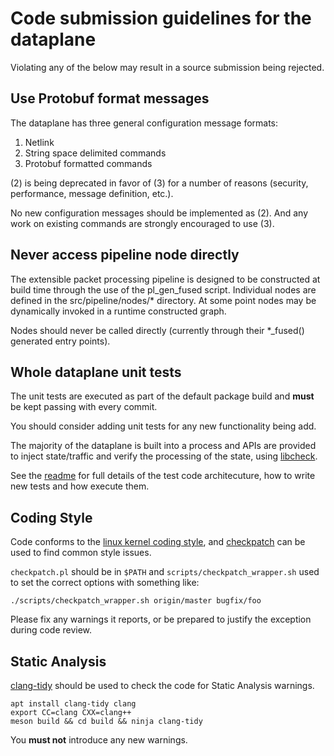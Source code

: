 # Code submission guidelines for the dataplane

Violating any of the below may result in a source submission
being rejected.

## Use Protobuf format messages

The dataplane has three general configuration message formats:

 1) Netlink
 2) String space delimited commands
 3) Protobuf formatted commands

(2) is being deprecated in favor of (3) for a number of reasons (security,
performance, message definition, etc.).

No new configuration messages should be implemented as (2). And any work
on existing commands are strongly encouraged to use (3).

## Never access pipeline node directly

The extensible packet processing pipeline is designed to be constructed
at build time through the use of the pl_gen_fused script. Individual nodes
are defined in the src/pipeline/nodes/* directory. At some point nodes may
be dynamically invoked in a runtime constructed graph.

Nodes should never be called directly (currently through their *_fused()
generated entry points).

## Whole dataplane unit tests

The unit tests are executed as part of the default package build and **must**
be kept passing with every commit.

You should consider adding unit tests for any new functionality being add.

The majority of the dataplane is built into a process and APIs are provided to
inject state/traffic and verify the processing of the state, using [libcheck][5].

See the [readme](tests/whole_dp/readme.md) for full details of the test code
architecuture, how to write new tests and how execute them.

## Coding Style

Code conforms to the [linux kernel coding style][1], and [checkpatch][2] can be
used to find common style issues.

`checkpatch.pl` should be in `$PATH` and `scripts/checkpatch_wrapper.sh` used
to set the correct options with something like:

`./scripts/checkpatch_wrapper.sh origin/master bugfix/foo`

Please fix any warnings it reports, or be prepared to justify the exception
during code review.

## Static Analysis

[clang-tidy][3] should be used to check the code for Static Analysis warnings.

``` shell
apt install clang-tidy clang
export CC=clang CXX=clang++
meson build && cd build && ninja clang-tidy
```

You **must not** introduce any new warnings.

[1]: https://www.kernel.org/doc/Documentation/CodingStyle "Linux Kernel Coding Style"
[2]: https://github.com/torvalds/linux/blob/master/scripts/checkpatch.pl "checkpatch script"
[3]: https://clang.llvm.org/extra/clang-tidy/ "Clang-Tidy Code Checker"
[5]: http://libcheck.github.io/check/ "Check Unit Test Framework"
